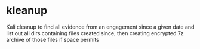 # kleanup
Kali cleanup to find all evidence from an engagement since a given date and list out all dirs containing files created since, then creating encrypted 7z archive of those files if space permits
